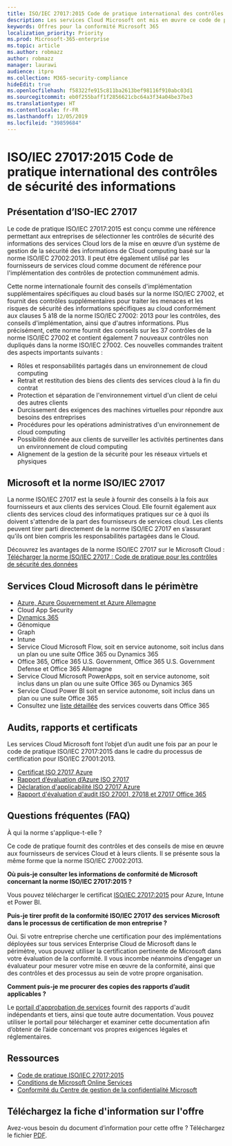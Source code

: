 ```yaml
---
title: ISO/IEC 27017:2015 Code de pratique international des contrôles de sécurité des informations
description: Les services Cloud Microsoft ont mis en œuvre ce code de pratique pour les contrôles de sécurité des informations.
keywords: Offres pour la conformité Microsoft 365
localization_priority: Priority
ms.prod: Microsoft-365-enterprise
ms.topic: article
ms.author: robmazz
author: robmazz
manager: laurawi
audience: itpro
ms.collection: M365-security-compliance
hideEdit: true
ms.openlocfilehash: f58322fe915c811ba2613bef98116f910abc03d1
ms.sourcegitcommit: eb0f255baff1f2856621cbc64a3f34a04be37be3
ms.translationtype: HT
ms.contentlocale: fr-FR
ms.lasthandoff: 12/05/2019
ms.locfileid: "39859684"
---
```

# <a name="isoiec-270172015-code-of-practice-for-information-security-controls"></a>ISO/IEC 27017:2015 Code de pratique international des contrôles de sécurité des informations

## <a name="iso-iec-27017-overview"></a>Présentation d’ISO-IEC 27017

Le code de pratique ISO/IEC 27017:2015 est conçu comme une référence permettant aux entreprises de sélectionner les contrôles de sécurité des informations des services Cloud lors de la mise en œuvre d’un système de gestion de la sécurité des informations de Cloud computing basé sur la norme ISO/IEC 27002:2013. Il peut être également utilisé par les fournisseurs de services cloud comme document de référence pour l'implémentation des contrôles de protection communément admis.

Cette norme internationale fournit des conseils d'implémentation supplémentaires spécifiques au cloud basés sur la norme ISO/IEC 27002, et fournit des contrôles supplémentaires pour traiter les menaces et les risques de sécurité des informations spécifiques au cloud conformément aux clauses 5 à18 de la norme ISO/IEC 27002: 2013 pour les contrôles, des conseils d'implémentation, ainsi que d'autres informations. Plus précisément, cette norme fournit des conseils sur les 37 contrôles de la norme ISO/IEC 27002 et contient également 7 nouveaux contrôles non dupliqués dans la norme ISO/IEC 27002. Ces nouvelles commandes traitent des aspects importants suivants :

- Rôles et responsabilités partagés dans un environnement de cloud computing
- Retrait et restitution des biens des clients des services cloud à la fin du contrat
- Protection et séparation de l'environnement virtuel d'un client de celui des autres clients
- Durcissement des exigences des machines virtuelles pour répondre aux besoins des entreprises
- Procédures pour les opérations administratives d'un environnement de cloud computing
- Possibilité donnée aux clients de surveiller les activités pertinentes dans un environnement de cloud computing
- Alignement de la gestion de la sécurité pour les réseaux virtuels et physiques

## <a name="microsoft-and-isoiec-27017"></a>Microsoft et la norme ISO/IEC 27017

La norme ISO/IEC 27017 est la seule à fournir des conseils à la fois aux fournisseurs et aux clients des services Cloud. Elle fournit également aux clients des services cloud des informatiques pratiques sur ce à quoi ils doivent s'attendre de la part des fournisseurs de services cloud. Les clients peuvent tirer parti directement de la norme ISO/IEC 27017 en s’assurant qu’ils ont bien compris les responsabilités partagées dans le Cloud.

Découvrez les avantages de la norme ISO/IEC 27017 sur le Microsoft Cloud : [Télécharger la norme ISO/IEC 27017 : Code de pratique pour les contrôles de sécurité des données](https://aka.ms/iso27017-backgrounder)

## <a name="microsoft-in-scope-cloud-services"></a>Services Cloud Microsoft dans le périmètre

- [Azure, Azure Gouvernement et Azure Allemagne](https://aka.ms/AzureCompliance)
- Cloud App Security
- [Dynamics 365](https://aka.ms/d365-compliance-list)
- Génomique
- Graph
- Intune
- Service Cloud Microsoft Flow, soit en service autonome, soit inclus dans un plan ou une suite Office 365 ou Dynamics 365
- Office 365, Office 365 U.S. Government, Office 365 U.S. Government Defense et Office 365 Allemagne
- Service Cloud Microsoft PowerApps, soit en service autonome, soit inclus dans un plan ou une suite Office 365 ou Dynamics 365
- Service Cloud Power BI soit en service autonome, soit inclus dans un plan ou une suite Office 365
- Consultez une [liste détaillée](https://go.microsoft.com/fwlink/p/?linkid=2077751) des services couverts dans Office 365

## <a name="audits-reports-and-certificates"></a>Audits, rapports et certificats

Les services Cloud Microsoft font l’objet d’un audit une fois par an pour le code de pratique ISO/IEC 27017:2015 dans le cadre du processus de certification pour ISO/IEC 27001:2013.

- [Certificat ISO 27017 Azure](https://go.microsoft.com/fwlink/p/?linkid=2078005)
- [Rapport d’évaluation d’Azure ISO 27017](https://go.microsoft.com/fwlink/p/?linkid=2078010)
- [Déclaration d'applicabilité ISO 27017 Azure](https://aka.ms/azureiso27017StatementofApplicability)
- [Rapport d'évaluation d'audit ISO 27001, 27018 et 27017 Office 365](https://aka.ms/o365isoreport)

## <a name="frequently-asked-questions"></a>Questions fréquentes (FAQ)

À qui la norme s'applique-t-elle ?

Ce code de pratique fournit des contrôles et des conseils de mise en œuvre aux fournisseurs de services Cloud et à leurs clients. Il se présente sous la même forme que la norme ISO/IEC 27002:2013.

**Où puis-je consulter les informations de conformité de Microsoft concernant la norme ISO/IEC 27017:2015 ?**

Vous pouvez télécharger le certificat [ISO/IEC 27017:2015](https://aka.ms/azureiso27017) pour Azure, Intune et Power BI.

**Puis-je tirer profit de la conformité ISO/IEC 27017 des services Microsoft dans le processus de certification de mon entreprise ?**

Oui. Si votre entreprise cherche une certification pour des implémentations déployées sur tous services Enterprise Cloud de Microsoft dans le périmètre, vous pouvez utiliser la certification pertinente de Microsoft dans votre évaluation de la conformité. Il vous incombe néanmoins d’engager un évaluateur pour mesurer votre mise en œuvre de la conformité, ainsi que des contrôles et des processus au sein de votre propre organisation.

**Comment puis-je me procurer des copies des rapports d’audit applicables ?**

Le [portail d'approbation de services](https://aka.ms/stphelp) fournit des rapports d'audit indépendants et tiers, ainsi que toute autre documentation. Vous pouvez utiliser le portail pour télécharger et examiner cette documentation afin d’obtenir de l’aide concernant vos propres exigences légales et réglementaires.

## <a name="resources"></a>Ressources

- [Code de pratique ISO/IEC 27017:2015](https://www.iso.org/iso/iso_catalogue/catalogue_tc/catalogue_detail.htm?csnumber=43757)
- [Conditions de Microsoft Online Services](https://aka.ms/Online-Services-Terms)
- [Conformité du Centre de gestion de la confidentialité Microsoft](https://www.microsoft.com/trust-center/compliance/compliance-overview)

## <a name="download-the-offering-backgrounder"></a>Téléchargez la fiche d'information sur l'offre

Avez-vous besoin du document d’information pour cette offre ? Téléchargez le fichier [PDF](https://download.microsoft.com/download/7/7/9/7799D02B-A97A-48E0-A057-C19DD543BB24/ISO-IEC-27017_backgrounder.pdf).
